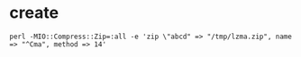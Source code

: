 # create

```
perl -MIO::Compress::Zip=:all -e 'zip \"abcd" => "/tmp/lzma.zip", name => "^Cma", method => 14'
```